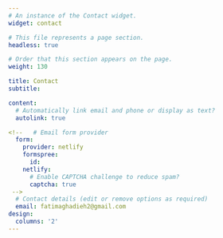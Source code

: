 ```yaml
---
# An instance of the Contact widget.
widget: contact

# This file represents a page section.
headless: true

# Order that this section appears on the page.
weight: 130

title: Contact
subtitle:

content:
  # Automatically link email and phone or display as text?
  autolink: true

<!--   # Email form provider
  form:
    provider: netlify
    formspree:
      id:
    netlify:
      # Enable CAPTCHA challenge to reduce spam?
      captcha: true
 -->
  # Contact details (edit or remove options as required)
  email: fatimaghadieh2@gmail.com
design:
  columns: '2'
---
```

